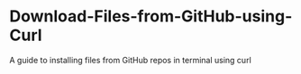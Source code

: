 # Download-Files-from-GitHub-using-Curl
A guide to installing files from GitHub repos in terminal using curl
